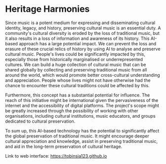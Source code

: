 # Heritage Harmonies

Since music is a potent medium for expressing and disseminating cultural identity, legacy, and history, preserving cultural music is an essential duty. A community's cultural diversity is eroded by the loss of traditional music, but it also results in a loss of information and awareness of its history. This AI-based approach has a large potential impact. We can prevent the loss and erasure of these crucial relics of history by using AI to analyse and preserve cultural music. People's lives could be significantly impacted by this, especially those from historically marginalised or underrepresented cultures. We can build a huge collection of cultural music that can be shared globally by collecting and preserving traditional music from all around the world, which would promote better cross-cultural understanding and appreciation. People whose lives might not have otherwise had the chance to encounter these cultural traditions could be affected by this.

Furthermore, this concept has a substantial potential for influence. The reach of this initiative might be international given the pervasiveness of the internet and the accessibility of digital platforms. The project's scope might be greatly increased through the possibility of working with other organisations, including cultural institutions, music educators, and groups dedicated to cultural preservation.

To sum up, this AI-based technology has the potential to significantly affect the global preservation of traditional music. It might encourage deeper cultural appreciation and knowledge, assist in preserving traditional music, and aid in the long-term preservation of cultural heritage.

Link to web interface: https://tobinsia123.github.io
